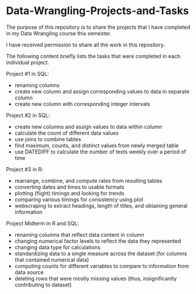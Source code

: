 # Data-Wrangling-Projects-and-Tasks

The purpose of this repository is to share the projects that I have completed in my Data Wrangling course this semester.

I have received permission to share all the work in this repository. 

The following content briefly lists the tasks that were completed in each individual project. 

Project #1 in SQL: 
- renaming columns 
- create new column and assign corresponding values to data in separate column 
- create new column with corresponding integer intervals 

Project #2 in SQL:
- create new columns and assign values to data within column 
- calculate the count of different data values
- use joins to combine tables 
- find maximum, counts, and distinct values from newly merged table
- use DATEDIFF to calculate the number of texts weekly over a period of time

Project #3 in R: 
- rearrange, combine, and compute rates from resulting tables
- converting dates and times to usable formats 
- plotting (flight) timings and looking for trends
- comparing various timings for consistency using plot
- webscraping to extract headings, length of titles, and obtaining general information 

Project Midterm in R and SQL: 
- renaming columns that reflect data content in column 
- changing numerical factor levels to reflect the data they represented
- changing data type for calculations 
- standardizing data to a single measure across the dataset (for columns that contained numerical data) 
- computing counts for different variables to compare to information from data source 
- deleting rows that were mostly missing values (thus, insignificantly contributing to dataset) 



